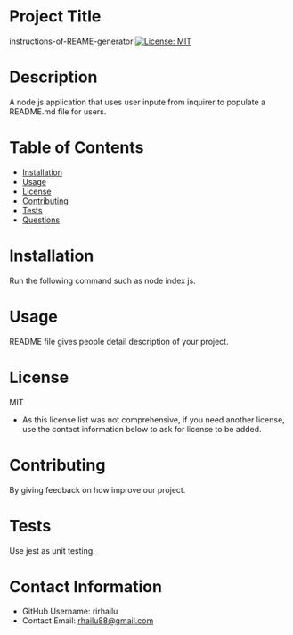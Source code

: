 
# Project Title
instructions-of-REAME-generator
[![License: MIT](https://img.shields.io/badge/License-MIT-yellow.svg)](https://opensource.org/licenses/MIT)
# Description
A node js application that uses user inpute from inquirer to populate a README.md file for users.
# Table of Contents 
* [Installation](#-Installation)
* [Usage](#-Usage)
* [License](#-Installation)
* [Contributing](#-Contributing)
* [Tests](#-Tests)
* [Questions](#-Contact-Information)
    
# Installation
Run the following command such as node index js.
# Usage
README file gives people detail description of your project.
# License 
MIT
* As this license list was not comprehensive, if you need another license, use the contact information below to ask for license to be added. 
# Contributing 
By giving feedback on how improve our project.
# Tests
Use jest as unit testing.
# Contact Information 
* GitHub Username: rirhailu
* Contact Email: rhailu88@gmail.com
